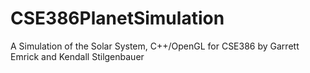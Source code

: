 CSE386PlanetSimulation
======================

A Simulation of the Solar System, C++/OpenGL for CSE386 by Garrett Emrick and Kendall Stilgenbauer
